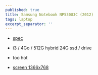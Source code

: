 ```yaml
---
published: true
title: Samsung Notebook NP530U3C (2012)
tags: laptop
excerpt_separator: ''
---
```


- [spec](https://www.samsung.com/us/business/support/owners/product/series-5-notebook-np530u3c/)

- i3 / 4Go / 512G hybrid 24G ssd / drive 
- too hot
- [screen 1366x768](https://www.laptopscreen.com/English/model/Samsung/NP530U3C~SERIES/) 